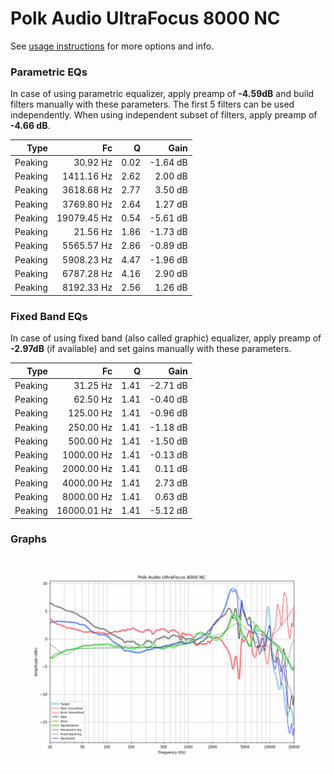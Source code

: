 # Polk Audio UltraFocus 8000 NC
See [usage instructions](https://github.com/jaakkopasanen/AutoEq#usage) for more options and info.

### Parametric EQs
In case of using parametric equalizer, apply preamp of **-4.59dB** and build filters manually
with these parameters. The first 5 filters can be used independently.
When using independent subset of filters, apply preamp of **-4.66 dB**.

| Type    | Fc          |    Q | Gain     |
|--------:|------------:|-----:|---------:|
| Peaking | 30.92 Hz    | 0.02 | -1.64 dB |
| Peaking | 1411.16 Hz  | 2.62 | 2.00 dB  |
| Peaking | 3618.68 Hz  | 2.77 | 3.50 dB  |
| Peaking | 3769.80 Hz  | 2.64 | 1.27 dB  |
| Peaking | 19079.45 Hz | 0.54 | -5.61 dB |
| Peaking | 21.56 Hz    | 1.86 | -1.73 dB |
| Peaking | 5565.57 Hz  | 2.86 | -0.89 dB |
| Peaking | 5908.23 Hz  | 4.47 | -1.96 dB |
| Peaking | 6787.28 Hz  | 4.16 | 2.90 dB  |
| Peaking | 8192.33 Hz  | 2.56 | 1.26 dB  |

### Fixed Band EQs
In case of using fixed band (also called graphic) equalizer, apply preamp of **-2.97dB**
(if available) and set gains manually with these parameters.

| Type    | Fc          |    Q | Gain     |
|--------:|------------:|-----:|---------:|
| Peaking | 31.25 Hz    | 1.41 | -2.71 dB |
| Peaking | 62.50 Hz    | 1.41 | -0.40 dB |
| Peaking | 125.00 Hz   | 1.41 | -0.96 dB |
| Peaking | 250.00 Hz   | 1.41 | -1.18 dB |
| Peaking | 500.00 Hz   | 1.41 | -1.50 dB |
| Peaking | 1000.00 Hz  | 1.41 | -0.13 dB |
| Peaking | 2000.00 Hz  | 1.41 | 0.11 dB  |
| Peaking | 4000.00 Hz  | 1.41 | 2.73 dB  |
| Peaking | 8000.00 Hz  | 1.41 | 0.63 dB  |
| Peaking | 16000.01 Hz | 1.41 | -5.12 dB |

### Graphs
![](./Polk%20Audio%20UltraFocus%208000%20NC.png)
